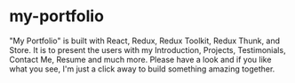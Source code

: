 # my-portfolio
"My Portfolio" is built with React, Redux, Redux Toolkit, Redux Thunk, and Store. It is to present the users with my Introduction, Projects, Testimonials, Contact Me, Resume and much more. Please have a look and if you like what you see, I'm just a click away to build something amazing together.
